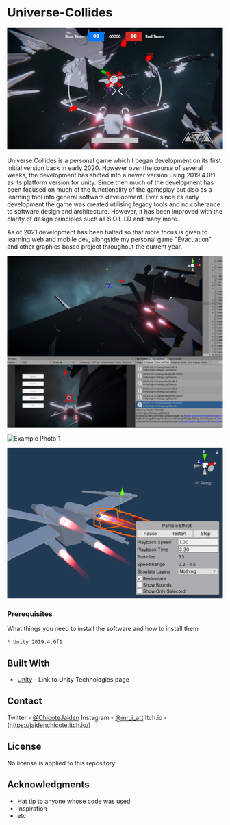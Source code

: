 # Universe-Collides

![Example Photo 1](images/universe-collide-gameplay1.png "Dev Gameplay Screenshot")

Universe Collides is a personal game which I began development on its first initial version back in early 2020. However over the course of several weeks,
the development has shifted into a newer version using 2019.4.0f1 as its platform version for unity. Since then much of the development
has been focused on much of the functionality of the gameplay but also as a learning tool into general software development. Ever since its 
early development the game was created utilising legacy tools and no coherance to software design and architecture. However, it has been improved
with the clarity of design principles such as S.O.L.I.D	and many more.

As of 2021 development has been halted so that more focus is given to learning web and mobile dev, alongside my personal game "Evacuation" and
other graphics based project throughout the current year.

![Example Photo 2](images/universe-collide-development.png "Dev Test Screenshot")

![Example Photo 1](images/universe-collide-gameplay2.png "Dev Gameplay Screenshot")

![Example Photo 1](images/universe-shot-1.png "Thruster shader dev")

### Prerequisites

What things you need to install the software and how to install them

```
* Unity 2019.4.0f1
```

## Built With

* [Unity](https://unity.com/) - Link to Unity Technologies page

<!-- CONTACT -->
## Contact

Twitter - [@ChicoteJaiden](https://twitter.com/ChicoteJaiden)
Instagram - [@mr_i_art](https://www.instagram.com/mr_i_art/)
Itch.io - (https://jaidenchicote.itch.io/)

## License

No license is applied to this repository

## Acknowledgments

* Hat tip to anyone whose code was used
* Inspiration
* etc
